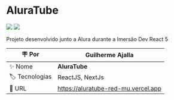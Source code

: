 # AluraTube
<div stye="display:flex; flex-direction: row">
  <img src="https://img.shields.io/badge/guiajalla-AluraTube-red" />
  <a href="https://www.linkedin.com/in/guilherme-ajalla/">
    <img src="https://img.shields.io/badge/-Linkedin-blue" />
  </a>
</div>

Projeto desenvolvido junto a Alura durante a Imersão Dev React 5

| :placard: Por |  Guilherme Ajalla   |
| -------------  | --- |
| :sparkles: Nome        | **AluraTube**
| :label: Tecnologias | ReactJS, NextJs
| :rocket: URL         | https://aluratube-red-mu.vercel.app

<!-- Inserir imagem com a #vitrinedev ao final do link -->
<!-- ![](https://via.placeholder.com/1200x500.png?text=imagem+lindona+do+meu+projeto#vitrinedev -->

<!-- ## Detalhes do projeto

Textos e imagens que descrevam seu projeto, suas conquistas, seus desafios, próximos passos, etc... -->
